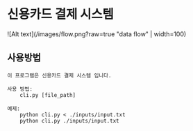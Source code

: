 # 신용카드 결제 시스템

![Alt text](/images/flow.png?raw=true "data flow" | width=100)

## 사용방법
```
이 프로그램은 신용카드 결제 시스템 입니다.

사용 방법:
    cli.py [file_path]

예제:
    python cli.py < ./inputs/input.txt
    python cli.py ./inputs/input.txt
```